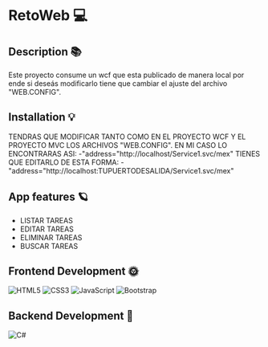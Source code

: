 # RetoWeb 💻
## Description 📚
 Este proyecto consume un wcf que esta publicado de manera local por ende si deseás modificarlo tiene que cambiar el ajuste del archivo "WEB.CONFIG".
 
## Installation 💡 
 TENDRAS QUE MODIFICAR TANTO COMO EN EL PROYECTO WCF Y EL PROYECTO MVC LOS ARCHIVOS "WEB.CONFIG".
EN MI CASO LO ENCONTRARAS ASI:
-"address="http://localhost/Service1.svc/mex"
TIENES QUE EDITARLO DE ESTA FORMA:
 -"address="http://localhost:TUPUERTODESALIDA/Service1.svc/mex"
 
## App features 🪐
 - LISTAR TAREAS
- EDITAR TAREAS
- ELIMINAR TAREAS
- BUSCAR TAREAS 
## Frontend Development 🌞 
 ![HTML5](https://img.shields.io/badge/html5-%23E34F26.svg?style=for-the-badge&logo=html5&logoColor=white) ![CSS3](https://img.shields.io/badge/css3-%231572B6.svg?style=for-the-badge&logo=css3&logoColor=white) ![JavaScript](https://img.shields.io/badge/javascript-%23323330.svg?style=for-the-badge&logo=javascript&logoColor=%23F7DF1E) ![Bootstrap](https://img.shields.io/badge/bootstrap-%23563D7C.svg?style=for-the-badge&logo=bootstrap&logoColor=white) 
## Backend Development 🌚 
 ![C#](https://img.shields.io/badge/c%23-%23239120.svg?style=for-the-badge&logo=c-sharp&logoColor=white) 
 
